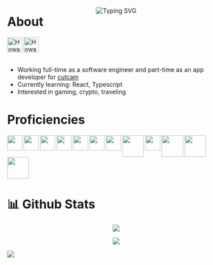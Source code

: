 <!-- [![Typing SVG](https://readme-typing-svg.demolab.com?font=Fira+Code&size=28&duration=4000&pause=750&width=435&lines=Hello+there%2C+I'm+Howard%F0%9F%91%8B;Nice+to+meet+you!+%5E_%5E)](https://git.io/typing-svg) -->

<p align="center" style="margin-bottom: 0px"><img src="https://readme-typing-svg.demolab.com?font=Fira+Code&size=30&duration=4000&pause=850&width=500&lines=Hello+there%2C+I'm+Howard+%F0%9F%91%8B;Nice+to+meet+you!+%5E_%5E" alt="Typing SVG" /></p>

<h1 style="margin-top: 0px;">About</h1>
<a href="#">
  <img align="left"src="https://raw.githubusercontent.com/peterthehan/peterthehan/master/assets/discord.svg" alt="Howard's Discord" width="35px" height="35px"/>
</a>
<a href="https://www.linkedin.com/in/howardtep/">
  <img align="left" src="https://raw.githubusercontent.com/peterthehan/peterthehan/master/assets/linkedin.svg" alt="Howard's LinkedIn" width="35px" height="35px"/>
</a>
<br clear="left"/>
<br clear="left"/>

- Working full-time as a software engineer and part-time as an app developer for <a href="https://www.cutcam.co/" target="_blank">cutcam</a>
- Currently learning: React, Typescript
- Interested in gaming, crypto, traveling

# Proficiencies

<img align="left" src="https://cdn.jsdelivr.net/gh/devicons/devicon/icons/javascript/javascript-original.svg" width="35px" height="35px" />
<img align="left" src="https://cdn.jsdelivr.net/gh/devicons/devicon/icons/css3/css3-original.svg" width="35px" height="35px"/>
<img align="left" src="https://cdn.jsdelivr.net/gh/devicons/devicon/icons/html5/html5-original.svg" width="35px" height="35px"/>
<img align="left"src="https://cdn.jsdelivr.net/gh/devicons/devicon/icons/csharp/csharp-original.svg" width="35px" height="35px"/>
<img align="left" src="https://cdn.jsdelivr.net/gh/devicons/devicon/icons/dotnetcore/dotnetcore-original.svg" width="35px" height="35px"/>
<img align="left" src="https://cdn.jsdelivr.net/gh/devicons/devicon/icons/java/java-original.svg"  width="35px" height="35px"/>
<img align="left" src="https://cdn.jsdelivr.net/gh/devicons/devicon/icons/bootstrap/bootstrap-original.svg" width="35px" height="35px" />
<img align="left" src="https://cdn.jsdelivr.net/gh/devicons/devicon/icons/dart/dart-original-wordmark.svg" width="50px" height="50px"/>
<!-- <img align="left" src="https://cdn.jsdelivr.net/gh/devicons/devicon/icons/dart/dart-plain.svg" width="35px" height="35px"/>           -->
<img align="left" src="https://cdn.jsdelivr.net/gh/devicons/devicon/icons/flutter/flutter-original.svg" width="35px" height="35px"/>
<img align="left" src="https://cdn.jsdelivr.net/gh/devicons/devicon/icons/microsoftsqlserver/microsoftsqlserver-plain-wordmark.svg" width="50px" height="50px"/>
<!-- <img align="left" src="https://cdn.jsdelivr.net/gh/devicons/devicon/icons/microsoftsqlserver/microsoftsqlserver-plain.svg" width="35px" height="35px"/> -->
<img align="left" src="https://cdn.jsdelivr.net/gh/devicons/devicon/icons/mysql/mysql-original-wordmark.svg" width="50px" height="50px"/>
<!-- <img align="left" src="https://cdn.jsdelivr.net/gh/devicons/devicon/icons/mysql/mysql-original.svg" width="35px" height="35px"/> -->
<img align="left" src="https://cdn.jsdelivr.net/gh/devicons/devicon/icons/mongodb/mongodb-original-wordmark.svg" width="50px" height="50px"/>
<!-- <img align="left" src="https://cdn.jsdelivr.net/gh/devicons/devicon/icons/mongodb/mongodb-original.svg" width="35px" height="35px"/> -->
<br clear="left"/>
<!-- <br /> -->

# 📊 Github Stats

<p align="center"><img src = "https://github-readme-stats.vercel.app/api?username=howardtep&custom_tutle=Howard_Tep&hide=prs,issues,contribs&count_private=true&show_icons=true&theme=tokyonight" /></p>

<!-- ![Top Langs](https://github-readme-stats.vercel.app/api/top-langs/?username=howardtep&langs_count=5&theme=tokyonight) -->

<p align="center"><img src="https://github-readme-stats.vercel.app/api/top-langs/?username=howardtep&langs_count=5&theme=tokyonight"></p>

![](https://hit.yhype.me/github/profile?user_id=43050698)